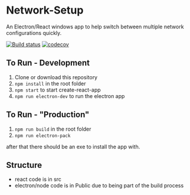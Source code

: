 # Network-Setup

An Electron/React windows app to help switch between multiple network configurations quickly.

[![Build status](https://ci.appveyor.com/api/projects/status/jcxfv93wl7b3bynj?svg=true)](https://ci.appveyor.com/project/ashleymarkfletcher/network-setup)
[![codecov](https://codecov.io/gh/ashleymarkfletcher/network-setup/branch/master/graph/badge.svg)](https://codecov.io/gh/ashleymarkfletcher/network-setup)

## To Run - Development

1. Clone or download this repository
2. `npm install` in the root folder
3. `npm start` to start create-react-app
4. `npm run electron-dev` to run the electron app

## To Run - "Production"

1. `npm run build` in the root folder
2. `npm run electron-pack`

after that there should be an exe to install the app with.

## Structure

* react code is in src
* electron/node code is in Public due to being part of the build process
